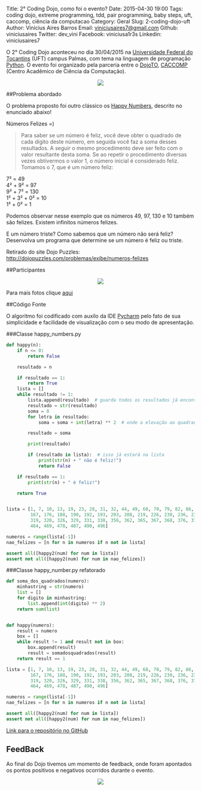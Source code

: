 Title: 2° Coding Dojo, como foi o evento?
Date: 2015-04-30 19:00
Tags: coding dojo, extreme programming, tdd, pair programming, baby steps, uft, caccomp, ciência da computacao
Category: Geral
Slug: 2-coding-dojo-uft
Author: Vinícius Aires Barros
Email:  viniciusaires7@gmail.com
Github: viniciusaires
Twitter: dev_vini
Facebook: viniciusa1r3s
Linkedin: viniciusaires7

O 2° Coding Dojo aconteceu no dia 30/04/2015 na <a target="_blank" href="http://www.uft.edu.br">Universidade Federal do Tocantins</a> (UFT) campus Palmas, com tema na linguagem de programação <a target="_blank" href="http://pt.wikipedia.org/wiki/Python">Python</a>.
O evento foi organizado pela parceria entre o <a target="_blank" href="http://dojoto.github.io">DojoTO</a>, <a target="_blank" href="https://www.facebook.com/caccompuft">CACCOMP</a> (Centro Acadêmico de Ciência da Computação).

<p align="center">
  <img src="http://dojoto.github.io/images/viniciusaires7/27-03-organizacao-coding-dojo.jpg"/>
</p>

##Problema abordado

O problema proposto foi outro clássico os [Happy Numbers](http://c2.com/cgi/wiki?FizzBuzzTest), descrito no enunciado abaixo!

Números Felizes  =)

> Para saber se um número é feliz, você deve obter o quadrado de cada dígito deste número, em seguida você faz a soma desses resultados. A seguir o mesmo procedimento deve ser feito com o valor resultante desta soma. Se ao repetir o procedimento diversas vezes obtivermos o valor 1, o número inicial é considerado feliz.
Tomamos o 7, que é um número feliz:

7² = 49<br/>
4² + 9² = 97<br/>
9² + 7² = 130<br/>
1² + 3² + 0² = 10<br/>
1² + 0² = 1<br/>

Podemos observar nesse exemplo que os números 49, 97, 130 e 10 também são felizes. Existem infinitos números felizes.

E um número triste? Como sabemos que um número não será feliz?
Desenvolva um programa que determine se um número é feliz ou triste.

Retirado do site Dojo Puzzles:
<a href="http://dojopuzzles.com/problemas/exibe/numeros-felizes">http://dojopuzzles.com/problemas/exibe/numeros-felizes</a>

##Participantes

<p align="center">
  <img src="http://dojoto.github.io/images/viniciusaires7/coding-dojo-30-04-2015.jpg"/>
</p>

Para mais fotos clique [aqui](https://goo.gl/6PNhiA)

##Código Fonte

O algoritmo foi codificado com auxílo da IDE [Pycharm](https://www.jetbrains.com/pycharm/) pelo fato de sua simplicidade e facilidade de visualização com o seu modo de apresentação.

###Classe happy_numbers.py

```python
def happy(n):
    if n <= 0:
        return False

    resultado = n

    if resultado == 1:
        return True
    lista = []
    while resultado != 1:
        lista.append(resultado)  # guarda todos os resultados já encontrados
        resultado = str(resultado)
        soma = 0
        for letra in resultado:
            soma = soma + int(letra) ** 2  # onde a elevação ao quadrado

        resultado = soma

        print(resultado)

        if (resultado in lista):  # isso já estará na lista
            print(str(n) + " não é feliz!")
            return False

    if resultado == 1:
        print(str(n) + " é feliz!")

    return True


lista = [1, 7, 10, 13, 19, 23, 28, 31, 32, 44, 49, 68, 70, 79, 82, 86, 91, 94, 97, 100, 103, 109, 129, 130, 133, 139,
         167, 176, 188, 190, 192, 193, 203, 208, 219, 226, 230, 236, 239, 262, 263, 280, 291, 293, 301, 302, 310, 313,
         319, 320, 326, 329, 331, 338, 356, 362, 365, 367, 368, 376, 379, 383, 386, 391, 392, 397, 404, 409, 440, 446,
         464, 469, 478, 487, 490, 496]

numeros = range(lista[-1])
nao_felizes = [n for n in numeros if n not in lista]

assert all([happy2(num) for num in lista])
assert not all([happy2(num) for num in nao_felizes])
```

###Classe happy_number.py refatorado

```python
def soma_dos_quadrados(numero):
    minhastring = str(numero)
    list = []
    for digito in minhastring:
        list.append(int(digito) ** 2)
    return sum(list)


def happy(numero):
    result = numero
    box = []
    while result != 1 and result not in box:
        box.append(result)
        result = somadosquadrados(result)
    return result == 1

lista = [1, 7, 10, 13, 19, 23, 28, 31, 32, 44, 49, 68, 70, 79, 82, 86, 91, 94, 97, 100, 103, 109, 129, 130, 133, 139,
         167, 176, 188, 190, 192, 193, 203, 208, 219, 226, 230, 236, 239, 262, 263, 280, 291, 293, 301, 302, 310, 313,
         319, 320, 326, 329, 331, 338, 356, 362, 365, 367, 368, 376, 379, 383, 386, 391, 392, 397, 404, 409, 440, 446,
         464, 469, 478, 487, 490, 496]

numeros = range(lista[-1])
nao_felizes = [n for n in numeros if n not in lista]

assert all([happy2(num) for num in lista])
assert not all([happy2(num) for num in nao_felizes])
```

<a href="https://github.com/dojoto/arquivos-dojos/tree/master/30_04_2015/happynumbers">Link para o repositório no GitHub</a>

FeedBack
------------

Ao final do Dojo tivemos um momento de feedback, onde foram apontados os pontos positivos e negativos ocorridos durante o evento.

<p align="center">
  <img src="http://dojoto.github.io/images/viniciusaires7/30-04-coding-dojo-feedback.jpg"/>
</p>
